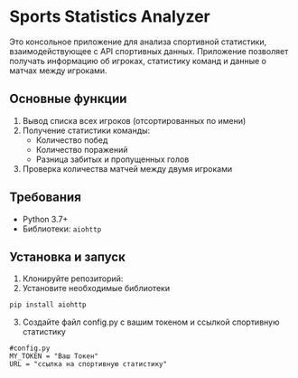 # Sports Statistics Analyzer

Это консольное приложение для анализа спортивной статистики, взаимодействующее с API спортивных данных. Приложение позволяет получать информацию об игроках, статистику команд и данные о матчах между игроками.

## Основные функции

1. Вывод списка всех игроков (отсортированных по имени)
2. Получение статистики команды:
   - Количество побед
   - Количество поражений
   - Разница забитых и пропущенных голов
3. Проверка количества матчей между двумя игроками

## Требования

- Python 3.7+
- Библиотеки: `aiohttp`

## Установка и запуск

1. Клонируйте репозиторий:
2. Установите необходимые библиотеки
```bash
pip install aiohttp
```
3. Создайте файл config.py c вашим токеном и ссылкой спортивную статистику
```
#config.py
MY_TOKEN = "Ваш Токен"
URL = "ссылка на спортивную статистику"
```
